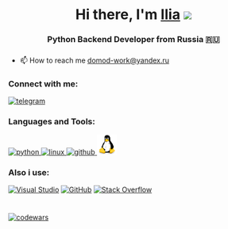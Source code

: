 <h1 align="center">Hi there, I'm <a href="https://github.com/volynetsilya" target="_blank">Ilia</a> 
<img src="https://github.com/blackcater/blackcater/raw/main/images/Hi.gif" height="32"/></h1>
<h3 align="center">Python Backend Developer from Russia 🇷🇺</h3>

###
- 📫 How to reach me domod-work@yandex.ru

### Connect with me:
[<img src='https://cdn.jsdelivr.net/npm/simple-icons@3.0.1/icons/telegram.svg' alt='telegram' height='20'>](@volilya)  

### Languages and Tools:
<a href="https://www.python.org/" rel="nofollow"> <img src="https://docs.python.org/3/_static/py.svg" alt="python" width="40" height="40" style="max-width: 100%;"> </a>
<a href="https://github.com/encode/django-rest-framework" rel="nofollow"> <img src="https://velog.velcdn.com/images/yulhee741/post/e80963d3-63e9-4230-8648-4a6b623f127f/%E1%84%83%E1%85%A1%E1%84%8B%E1%85%AE%E1%86%AB%E1%84%85%E1%85%A9%E1%84%83%E1%85%B3.png" alt="linux" width="40" height="40" style="max-width: 100%;"> </a>
<a href="https://https://github.com" rel="nofollow"> <img src="https://github.com/volynetsilya/volynetsilya/assets/102143422/31a2e198-7c8b-49a4-bbf2-99d10d86a426" alt="github" width="40" height="40" style="max-width: 100%;"> </a>
<a href="https://www.linux.org/" rel="nofollow"> <img src="https://raw.githubusercontent.com/devicons/devicon/master/icons/linux/linux-original.svg" alt="linux" width="40" height="40" style="max-width: 100%;"> </a>

### Also i use:
<a target="_blank" rel="noopener noreferrer nofollow" href="https://camo.githubusercontent.com/a448c44bf7b44849879627e71843f17274bb7273be36f8dd5936e238d0ed427f/68747470733a2f2f696d672e736869656c64732e696f2f62616467652f56697375616c25323053747564696f2d3543324439312e7376673f7374796c653d706c6173746963266c6f676f3d76697375616c2d73747564696f266c6f676f436f6c6f723d7768697465"><img src="https://camo.githubusercontent.com/a448c44bf7b44849879627e71843f17274bb7273be36f8dd5936e238d0ed427f/68747470733a2f2f696d672e736869656c64732e696f2f62616467652f56697375616c25323053747564696f2d3543324439312e7376673f7374796c653d706c6173746963266c6f676f3d76697375616c2d73747564696f266c6f676f436f6c6f723d7768697465" alt="Visual Studio" data-canonical-src="https://img.shields.io/badge/Visual%20Studio-5C2D91.svg?style=plastic&amp;logo=visual-studio&amp;logoColor=white" style="max-width: 100%;"></a>
<a target="_blank" rel="noopener noreferrer nofollow" href="https://camo.githubusercontent.com/f9176bf31724625dd6556de667306fee67b549c2f1dcaa370ca6e0d41767444d/68747470733a2f2f696d672e736869656c64732e696f2f62616467652f6769746875622d2532333132313031312e7376673f7374796c653d706c6173746963266c6f676f3d676974687562266c6f676f436f6c6f723d7768697465"><img src="https://camo.githubusercontent.com/f9176bf31724625dd6556de667306fee67b549c2f1dcaa370ca6e0d41767444d/68747470733a2f2f696d672e736869656c64732e696f2f62616467652f6769746875622d2532333132313031312e7376673f7374796c653d706c6173746963266c6f676f3d676974687562266c6f676f436f6c6f723d7768697465" alt="GitHub" data-canonical-src="https://img.shields.io/badge/github-%23121011.svg?style=plastic&amp;logo=github&amp;logoColor=white" style="max-width: 100%;"></a>
<a target="_blank" rel="noopener noreferrer nofollow" href="https://camo.githubusercontent.com/e2145763fa94522456701add461023b8136776901d81e70e462895f199712f02/68747470733a2f2f696d672e736869656c64732e696f2f62616467652f2d537461636b6f766572666c6f772d4645374131363f7374796c653d706c6173746963266c6f676f3d737461636b2d6f766572666c6f77266c6f676f436f6c6f723d7768697465"><img src="https://camo.githubusercontent.com/e2145763fa94522456701add461023b8136776901d81e70e462895f199712f02/68747470733a2f2f696d672e736869656c64732e696f2f62616467652f2d537461636b6f766572666c6f772d4645374131363f7374796c653d706c6173746963266c6f676f3d737461636b2d6f766572666c6f77266c6f676f436f6c6f723d7768697465" alt="Stack Overflow" data-canonical-src="https://img.shields.io/badge/-Stackoverflow-FE7A16?style=plastic&amp;logo=stack-overflow&amp;logoColor=white" style="max-width: 100%;"></a>
#
<p dir="auto"><a href="https://www.codewars.com/users/volilya" rel="nofollow"><img alt="codewars" data-canonical-src="https://www.codewars.com/users/volilya/badges/large" style="max-width: 100%;"></a></p>
